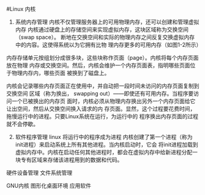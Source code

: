 #Linux 内核
1. 系统内存管理
内核不仅管理服务器上的可用物理内存，还可以创建和管理虚拟内存
内核通过硬盘上的存储空间来实现虚拟内存，这块区域称为交换空间（swap space）。
断地在交换空间和实际的物理内存之间反复交换虚拟内存中的内容。这使得系统以为它拥有比物
理内存更多的可用内存（如图1-2所示）

内存存储单元按组划分成很多块，这些块称作页面（page）。内核将每个内存页面放在物理
内存或交换空间。然后，内核会维护一个内存页面表，指明哪些页面位于物理内存内，哪些页面
被换到了磁盘上。

内核会记录哪些内存页面正在使用中，并自动把一段时间未访问的内存页面复制到交换空间
区域（称为换出， swapping out）——即使还有可用内存。当程序要访问一个已被换出的内存页
面时，内核必须从物理内存换出另外一个内存页面给它让出空间，然后从交换空间换入请求的内
存页面。显然，这个过程要花费时间，拖慢运行中的进程。只要Linux系统在运行，为运行中的
程序换出内存页面的过程就不会停歇。

2. 软件程序管理
linux 将运行中的程序成为进程
内核创建了第一个进程（称为init进程）来启动系统上所有其他进程。当内核启动时，它会
将init进程加载到虚拟内存中。内核在启动任何其他进程时，都会在虚拟内存中给新进程分配一
块专有区域来存储该进程用到的数据和代码。

硬件设备管理
文件系统管理

GNU内核
图形化桌面环境
应用软件
